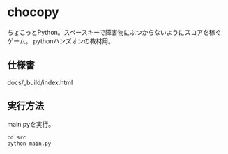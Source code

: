 # chocopy
ちょこっとPython。スペースキーで障害物にぶつからないようにスコアを稼ぐゲーム。
pythonハンズオンの教材用。

## 仕様書
docs/_build/index.html

## 実行方法
main.pyを実行。
```
cd src
python main.py
```
